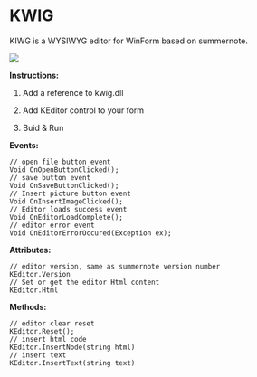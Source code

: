 # KWIG

KIWG is a WYSIWYG editor for WinForm based on summernote.

![](https://raw.githubusercontent.com/yahch/kwig/master/screenshots/screenshot-1.png)

**Instructions:**

1. Add a reference to kwig.dll

2. Add KEditor control to your form

3. Buid & Run

**Events:**

```
// open file button event
Void OnOpenButtonClicked();
// save button event
Void OnSaveButtonClicked();
// Insert picture button event
Void OnInsertImageClicked();
// Editor loads success event
Void OnEditorLoadComplete();
// editor error event
Void OnEditorErrorOccured(Exception ex);
```

**Attributes:**

```
// editor version, same as summernote version number
KEditor.Version
// Set or get the editor Html content
KEditor.Html
```

**Methods:**

```
// editor clear reset
KEditor.Reset();
// insert html code
KEditor.InsertNode(string html)
// insert text
KEditor.InsertText(string text)
```
